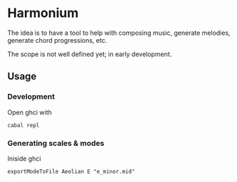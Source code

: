 # Harmonium
The idea is to have a tool to help with composing music, generate melodies, generate chord progressions, etc. 

The scope is not well defined yet; in early development.
## Usage

### Development

Open ghci with
```
cabal repl
```

### Generating scales & modes

Iniside ghci
```
exportModeToFile Aeolian E "e_minor.mid"
```
